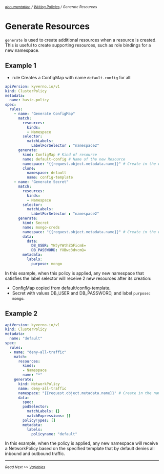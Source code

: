 <small>*[documentation](/README.md#documentation) / [Writing Policies](/documentation/writing-policies.md) / Generate Resources*</small>

# Generate Resources 

```generate``` is used to create additional resources when a resource is created. This is useful to create supporting resources, such as role bindings for a new namespace.

## Example 1
- rule 
Creates a ConfigMap with name `default-config` for all 
````yaml
apiVersion: kyverno.io/v1
kind: ClusterPolicy
metadata:
  name: basic-policy
spec:
  rules:
    - name: "Generate ConfigMap"
      match:
        resources:
          kinds: 
          - Namespace
        selector:
          matchLabels:
            LabelForSelector : "namespace2"
      generate:
        kind: ConfigMap # Kind of resource 
        name: default-config # Name of the new Resource
        namespace: "{{request.object.metadata.name}}" # Create in the namespace that triggers this rule
        clone:
          namespace: default
          name: config-template
    - name: "Generate Secret"
      match:
        resources:
          kinds: 
          - Namespace
        selector:
          matchLabels:
            LabelForSelector : "namespace2"
      generate:
        kind: Secret
        name: mongo-creds
        namespace: "{{request.object.metadata.name}}" # Create in the namespace that triggers this rule
        data:
          data:
            DB_USER: YWJyYWthZGFicmE=
            DB_PASSWORD: YXBwc3dvcmQ=
        metadata:
          labels:
            purpose: mongo
````

In this example, when this policy is applied, any new namespace that satisfies the label selector will receive 2 new resources after its creation:
  * ConfigMap copied from default/config-template.
  * Secret with values DB_USER and DB_PASSWORD, and label ```purpose: mongo```.


## Example 2
````yaml
apiVersion: kyverno.io/v1
kind: ClusterPolicy
metadata:
  name: "default"
spec:
  rules:
  - name: "deny-all-traffic"
    match:
      resources: 
        kinds:
        - Namespace
        name: "*"
    generate: 
      kind: NetworkPolicy
      name: deny-all-traffic
      namespace: "{{request.object.metadata.name}}" # Create in the namespace that triggers this rule
      data:
        spec:
        podSelector:
          matchLabels: {}
          matchExpressions: []
        policyTypes: []
        metadata:
          labels:
            policyname: "default"
````

In this example, when the policy is applied, any new namespace will receive a NetworkPolicy based on the specified template that by default denies all inbound and outbound traffic.

---

<small>*Read Next >> [Variables](/documentation/writing-policies-variables.md)*</small>

